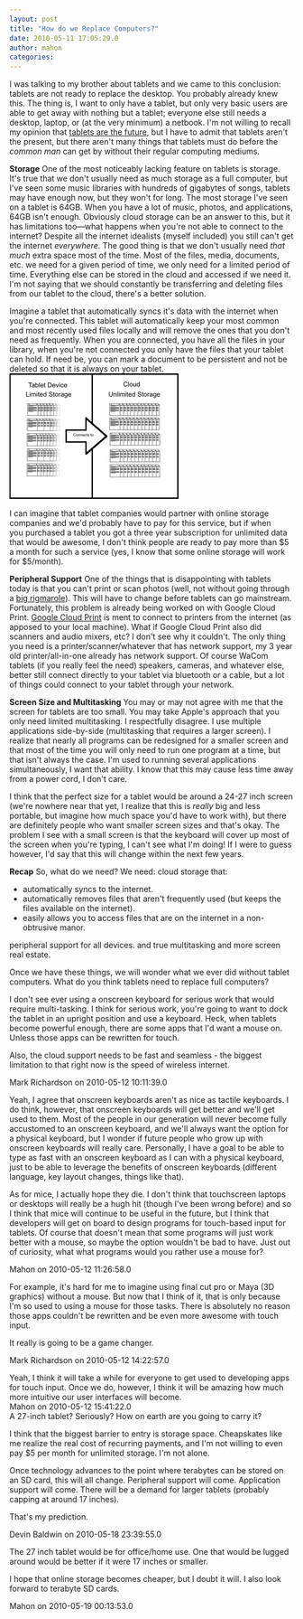 ```yaml
---
layout: post
title: "How do we Replace Computers?"
date: 2010-05-11 17:05:29.0
author: mahon
categories: 
---
```

I was talking to my brother about tablets and we came to this conclusion: tablets are not ready to replace the desktop. You probably already knew this. The thing is, I want to only have a tablet, but only very basic users are able to get away with nothing but a tablet; everyone else still needs a desktop, laptop, or (at the very minimum) a netbook. I'm not willing to recall my opinion that <a href="/2010/04/23/the-future-of-computing.html">tablets are the future</a>, but I have to admit that tablets aren't the present, but there aren't many things that tablets must do before the <em>common man</em> can get by without their regular computing mediums.

<strong>Storage</strong>
One of the most noticeably lacking feature on tablets is storage. It's true that we don't usually need as much storage as a full computer, but I've seen some music libraries with hundreds of gigabytes of songs, tablets may have enough now, but they won't for long. The most storage I've seen on a tablet is 64GB. When you have a lot of music, photos, and applications, 64GB isn't enough. Obviously cloud storage can be an answer to this, but it has limitations too—what happens when you're not able to connect to the internet? Despite all the internet idealists (myself included) you still can't get the internet <em>everywhere.</em> The good thing is that we don't usually need <em>that much</em> extra space most of the time. Most of the files, media, documents, etc. we need for a given period of time, we only need for a limited period of time. Everything else can be stored in the cloud and accessed if we need it. I'm not saying that we should constantly be transferring and deleting files from our tablet to the cloud, there's a better solution.

Imagine a tablet that automatically syncs it's data with the internet when you're connected. This tablet will automatically keep your most common and most recently used files locally and will remove the ones that you don't need as frequently. When you are connected, you have all the files in your library, when you're not connected you only have the files that your tablet can hold. If need be, you can mark a document to be persistent and not be deleted so that it is always on your tablet.
<a href="/uploads/2010/05/storage2.png"><img class="aligncenter size-medium wp-image-264" title="Storage for Tablets" src="/uploads/2010/05/storage2-300x222.png" alt="" width="300" height="222" /></a>

I can imagine that tablet companies would partner with online storage companies and we'd probably have to pay for this service, but if when you purchased a tablet you got a three year subscription for unlimited data that would be awesome, I don't think people are ready to pay more than $5 a month for such a service (yes, I know that some online storage will work for $5/month).

<strong>Peripheral Support</strong>
One of the things that is disappointing with tablets today is that you can't print or scan photos (well, not without going through a <a href="http://www.pcmag.com/article2/0,2817,2362451,00.asp">big rigmarole</a>). This will have to change before tablets can go mainstream. Fortunately, this problem is already being worked on with Google Cloud Print. <a href="http://code.google.com/apis/cloudprint/docs/overview.html">Google Cloud Print</a> is ment to connect to printers from the internet (as apposed to your local machine). What if Google Cloud Print also did scanners and audio mixers, etc? I don't see why it couldn't. The only thing you need is a printer/scanner/whatever that has network support, my 3 year old printer/all-in-one already has network support. Of course WaCom tablets (if you really feel the need) speakers, cameras, and whatever else, better still connect directly to your tablet via bluetooth or a cable, but a lot of things could connect to your tablet through your network.

<strong>Screen Size and Multitasking</strong>
You may or may not agree with me that the screen for tablets are too small. You may take Apple's approach that you only need limited multitasking. I respectfully disagree. I use multiple applications side-by-side (multitasking that requires a larger screen). I realize that nearly all programs can be redesigned for a smaller screen and that most of the time you will only need to run one program at a time, but that isn't always the case. I'm used to running several applications simultaneously, I want that ability. I know that this may cause less time away from a power cord, I don't care.

I think that the perfect size for a tablet would be around a 24-27 inch screen (we're nowhere near that yet, I realize that this is <em>really</em> big and less portable, but imagine how much space you'd have to work with), but there are definitely people who want smaller screen sizes and that's okay. The problem I see with a small screen is that the keyboard will cover up most of the screen when you're typing, I can't see what I'm doing! If I were to guess however, I'd say that this will change within the next few years.

<strong>Recap</strong>
So, what do we need? We need:
cloud storage that:
<ul>
	<li>automatically syncs to the internet.</li>
	<li>automatically removes files that aren't frequently used (but keeps the files available on the internet).</li>
	<li>easily allows you to access files that are on the internet in a non-obtrusive manor.</li>
</ul>
peripheral support for all devices.
and
true multitasking and more screen real estate.

Once we have these things, we will wonder what we ever did without tablet computers. What do you think tablets need to replace full computers?

<div class='archived comments'>

<div class='comment'>I don't see ever using a onscreen keyboard for serious work that would require multi-tasking. I think for serious work, you're going to want to dock the tablet in an upright position and use a keyboard. Heck, when tablets become powerful enough, there are some apps that I'd want a mouse on. Unless those apps can be rewritten for touch. 

Also, the cloud support needs to be fast and seamless - the biggest limitation to that right now is the speed of wireless internet.  <div class='by'>Mark Richardson on 2010-05-12 10:11:39.0  </div></div>
<div class='comment'>Yeah, I agree that onscreen keyboards aren't as nice as tactile keyboards. I do think, however, that onscreen keyboards will get better and we'll get used to them. Most of the people in our generation will never become fully accustomed to an onscreen keyboard, and we'll always want the option for a physical keyboard, but I wonder if future people who grow up with onscreen keyboards will really care. Personally, I have a goal to be able to type as fast with an onscreen keyboard as I can with a physical keyboard, just to be able to leverage the benefits of onscreen keyboards (different language, key layout changes, things like that).

As for mice, I actually hope they die. I don't think that touchscreen laptops or desktops will really be a hugh hit (though I've been wrong before) and so I think that mice will continue to be useful in the future, but I think that developers will get on board to design programs for touch-based input for tablets. Of course that doesn't mean that some programs will just work better with a mouse, so maybe the option wouldn't be bad to have. Just out of curiosity, what what programs would you rather use a mouse for?  <div class='by'>Mahon on 2010-05-12 11:26:58.0  </div></div>
<div class='comment'>For example, it's hard for me to imagine using final cut pro or Maya (3D graphics) without a mouse. But now that I think of it, that is only because I'm so used to using a mouse for those tasks. There is absolutely no reason those apps couldn't be rewritten and be even more awesome with touch input. 

It really is going to be a game changer.  <div class='by'>Mark Richardson on 2010-05-12 14:22:57.0  </div></div>
<div class='comment'>Yeah, I think it will take a while for everyone to get used to developing apps for touch input. Once we do, however, I think it will be amazing how much more intuitive our user interfaces will become.  <div class='by'>Mahon on 2010-05-12 15:41:22.0  </div></div>
<div class='comment'>A 27-inch tablet? Seriously? How on earth are you going to carry it?

I think that the biggest barrier to entry is storage space. Cheapskates like me realize the real cost of recurring payments, and I'm not willing to even pay $5 per month for unlimited storage.  I'm not alone.

Once technology advances to the point where terabytes can be stored on an SD card, this will all change.  Peripheral support will come. Application support will come.  There will be a demand for larger tablets (probably capping at around 17 inches).

That's my prediction.  <div class='by'>Devin Baldwin on 2010-05-18 23:39:55.0  </div></div>
<div class='comment'>The 27 inch tablet would be for office/home use. One that would be lugged around would be better if it were 17 inches or smaller.

I hope that online storage becomes cheaper, but I doubt it will. I also look forward to terabyte SD cards.  <div class='by'>Mahon on 2010-05-19 00:13:53.0  </div></div>
</div>